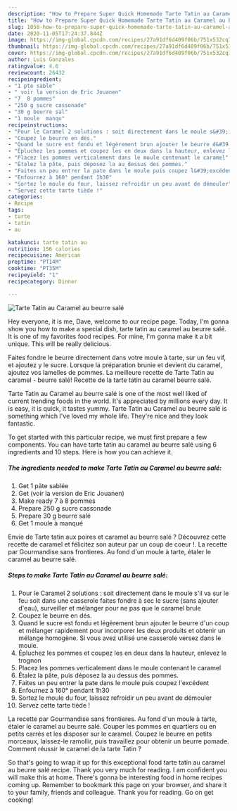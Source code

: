 ```yaml
---
description: "How to Prepare Super Quick Homemade Tarte Tatin au Caramel au beurre salé"
title: "How to Prepare Super Quick Homemade Tarte Tatin au Caramel au beurre salé"
slug: 1058-how-to-prepare-super-quick-homemade-tarte-tatin-au-caramel-au-beurre-sale
date: 2020-11-05T17:24:37.844Z
image: https://img-global.cpcdn.com/recipes/27a91df6d409f06b/751x532cq70/tarte-tatin-au-caramel-au-beurre-sale-photo-principale-de-la-recette.jpg
thumbnail: https://img-global.cpcdn.com/recipes/27a91df6d409f06b/751x532cq70/tarte-tatin-au-caramel-au-beurre-sale-photo-principale-de-la-recette.jpg
cover: https://img-global.cpcdn.com/recipes/27a91df6d409f06b/751x532cq70/tarte-tatin-au-caramel-au-beurre-sale-photo-principale-de-la-recette.jpg
author: Luis Gonzales
ratingvalue: 4.6
reviewcount: 26432
recipeingredient:
- "1 pte sable"
- " voir la version de Eric Jouanen"
- "7  8 pommes"
- "250 g sucre cassonade"
- "30 g beurre sal"
- "1 moule  manqu"
recipeinstructions:
- "Pour le Caramel 2 solutions : soit directement dans le moule s&#39;il va sur le feu soit dans une casserole faites fondre à sec le sucre (sans ajouter d&#39;eau), surveiller et mélanger pour ne pas que le caramel brule"
- "Coupez le beurre en dés."
- "Quand le sucre est fondu et légèrement brun ajouter le beurre d&#39;un coup et mélanger rapidement pour incorporer les deux produits et obtenir un mélange homogène. Si vous avez utilisé une casserole versez dans le moule."
- "Épluchez les pommes et coupez les en deux dans la hauteur, enlevez le trognon"
- "Placez les pommes verticalement dans le moule contenant le caramel"
- "Étalez la pâte, puis déposez la au dessus des pommes."
- "Faites un peu entrer la pate dans le moule puis coupez l&#39;excédent"
- "Enfournez à 160° pendant 1h30"
- "Sortez le moule du four, laissez refroidir un peu avant de démouler"
- "Servez cette tarte tiède !"
categories:
- Recipe
tags:
- tarte
- tatin
- au

katakunci: tarte tatin au 
nutrition: 156 calories
recipecuisine: American
preptime: "PT14M"
cooktime: "PT35M"
recipeyield: "1"
recipecategory: Dinner

---
```



![Tarte Tatin au Caramel au beurre salé](https://img-global.cpcdn.com/recipes/27a91df6d409f06b/751x532cq70/tarte-tatin-au-caramel-au-beurre-sale-photo-principale-de-la-recette.jpg)

Hey everyone, it is me, Dave, welcome to our recipe page. Today, I'm gonna show you how to make a special dish, tarte tatin au caramel au beurre salé. It is one of my favorites food recipes. For mine, I'm gonna make it a bit unique. This will be really delicious.

Faites fondre le beurre directement dans votre moule à tarte, sur un feu vif, et ajoutez y le sucre. Lorsque la préparation brunie et devient du caramel, ajoutez vos lamelles de pommes. La meilleure recette de Tarte Tatin au caramel - beurre salé! Recette de la tarte tatin au caramel beurre salé.

Tarte Tatin au Caramel au beurre salé is one of the most well liked of current trending foods in the world. It's appreciated by millions every day. It is easy, it is quick, it tastes yummy. Tarte Tatin au Caramel au beurre salé is something which I've loved my whole life. They're nice and they look fantastic.


To get started with this particular recipe, we must first prepare a few components. You can have tarte tatin au caramel au beurre salé using 6 ingredients and 10 steps. Here is how you can achieve it.

<!--inarticleads1-->

##### The ingredients needed to make Tarte Tatin au Caramel au beurre salé:

1. Get 1 pâte sablée
1. Get  (voir la version de Eric Jouanen)
1. Make ready 7 à 8 pommes
1. Prepare 250 g sucre cassonade
1. Prepare 30 g beurre salé
1. Get 1 moule à manqué


Envie de Tarte tatin aux poires et caramel au beurre salé ? Découvrez cette recette de caramel et félicitez son auteur par un coup de coeur !. La recette par Gourmandise sans frontieres. Au fond d&#39;un moule à tarte, étaler le caramel au beurre salé. 

<!--inarticleads2-->

##### Steps to make Tarte Tatin au Caramel au beurre salé:

1. Pour le Caramel 2 solutions : soit directement dans le moule s&#39;il va sur le feu soit dans une casserole faites fondre à sec le sucre (sans ajouter d&#39;eau), surveiller et mélanger pour ne pas que le caramel brule
1. Coupez le beurre en dés.
1. Quand le sucre est fondu et légèrement brun ajouter le beurre d&#39;un coup et mélanger rapidement pour incorporer les deux produits et obtenir un mélange homogène. Si vous avez utilisé une casserole versez dans le moule.
1. Épluchez les pommes et coupez les en deux dans la hauteur, enlevez le trognon
1. Placez les pommes verticalement dans le moule contenant le caramel
1. Étalez la pâte, puis déposez la au dessus des pommes.
1. Faites un peu entrer la pate dans le moule puis coupez l&#39;excédent
1. Enfournez à 160° pendant 1h30
1. Sortez le moule du four, laissez refroidir un peu avant de démouler
1. Servez cette tarte tiède !


La recette par Gourmandise sans frontieres. Au fond d&#39;un moule à tarte, étaler le caramel au beurre salé. Couper les pommes en quartiers ou en petits carrés et les disposer sur le caramel. Coupez le beurre en petits morceaux, laissez-le ramollir, puis travaillez pour obtenir un beurre pomade. Comment réussir le caramel de la tarte Tatin ? 

So that's going to wrap it up for this exceptional food tarte tatin au caramel au beurre salé recipe. Thank you very much for reading. I am confident you will make this at home. There's gonna be interesting food in home recipes coming up. Remember to bookmark this page on your browser, and share it to your family, friends and colleague. Thank you for reading. Go on get cooking!
